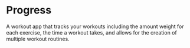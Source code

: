 # Progress
A workout app that tracks your workouts including the amount weight for each exercise, the time a workout takes, and allows for the creation of multiple workout routines.
